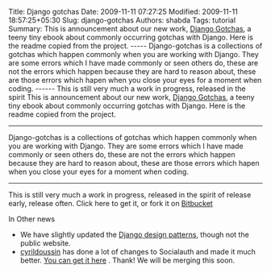 Title: Django gotchas 
Date: 2009-11-11 07:27:25
Modified: 2009-11-11 18:57:25+05:30
Slug: django-gotchas
Authors: shabda
Tags: tutorial
Summary: This is announcement about our new work, [Django Gotchas](http://djangogotchas.uswaretech.net/), a teeny tiny ebook about commonly occurring gotchas with Django. Here is the readme copied from the project. ----- Django-gotchas is a collections of gotchas which happen commonly when you are working with Django. They are some errors which I have made commonly or seen others do, these are not the errors which happen because they are hard to reason about, these are those errors which hapen when you close your eyes for a moment when coding. ------ This is still very much a work in progress, released in the spirit
This is announcement about our new work,  [Django Gotchas](http://djangogotchas.uswaretech.net/), a teeny tiny ebook about commonly occurring gotchas with Django. Here is the readme copied from the project.

-----

Django-gotchas is a collections of gotchas which happen commonly when you are working with Django.
They are some errors which I have made commonly or seen others do, these are not the errors which
happen because they are hard to reason about, these are those errors which hapen when you close your
eyes for a moment when coding.

------

This is still very much a work in progress, released in the spirit of release early, release often. Click here to get it, or fork it on [Bitbucket](http://bitbucket.org/uswaretech/django-gotchas/)

In Other news

* We have slightly updated the [Django design patterns](http://github.com/uswaretech/django-design-patterns/tree/master), though not the public website.
* [cyrildoussin](http://github.com/cyrildoussin) has done a lot of changes to Socialauth and made it much better.  [You can get it here](http://github.com/cyrildoussin/Django-Socialauth) . Thank! We will be merging this soon.

